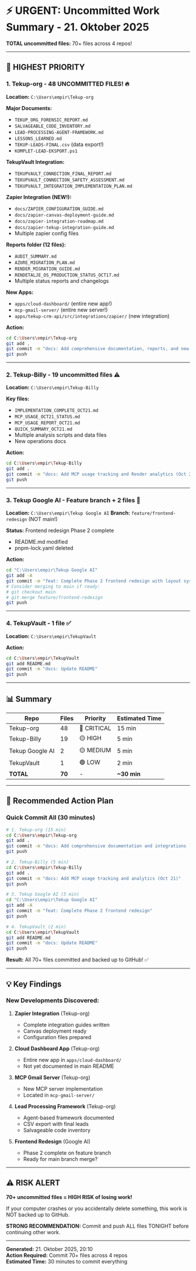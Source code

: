 # ⚡ URGENT: Uncommitted Work Summary - 21. Oktober 2025

**TOTAL uncommitted files:** 70+ files across 4 repos!

---

## 🚨 HIGHEST PRIORITY

### 1. Tekup-org - 48 UNCOMMITTED FILES! 🔥
**Location:** `C:\Users\empir\Tekup-org`

**Major Documents:**
- `TEKUP_ORG_FORENSIC_REPORT.md`
- `SALVAGEABLE_CODE_INVENTORY.md`
- `LEAD-PROCESSING-AGENT-FRAMEWORK.md`
- `LESSONS_LEARNED.md`
- `TEKUP-LEADS-FINAL.csv` (data export!)
- `KOMPLET-LEAD-EKSPORT.ps1`

**TekupVault Integration:**
- `TEKUPVAULT_CONNECTION_FINAL_REPORT.md`
- `TEKUPVAULT_CONNECTION_SAFETY_ASSESSMENT.md`
- `TEKUPVAULT_INTEGRATION_IMPLEMENTATION_PLAN.md`

**Zapier Integration (NEW!):**
- `docs/ZAPIER_CONFIGURATION_GUIDE.md`
- `docs/zapier-canvas-deployment-guide.md`
- `docs/zapier-integration-roadmap.md`
- `docs/zapier-tekup-integration-guide.md`
- Multiple zapier config files

**Reports folder (12 files):**
- `AUDIT_SUMMARY.md`
- `AZURE_MIGRATION_PLAN.md`
- `RENDER_MIGRATION_GUIDE.md`
- `RENDETALJE_OS_PRODUCTION_STATUS_OCT17.md`
- Multiple status reports and changelogs

**New Apps:**
- `apps/cloud-dashboard/` (entire new app!)
- `mcp-gmail-server/` (entire new server!)
- `apps/tekup-crm-api/src/integrations/zapier/` (new integration)

**Action:**
```bash
cd C:\Users\empir\Tekup-org
git add .
git commit -m "docs: Add comprehensive documentation, reports, and new integrations (Oct 17-21)"
git push
```

---

### 2. Tekup-Billy - 19 uncommitted files ⚠️
**Location:** `C:\Users\empir\Tekup-Billy`

**Key files:**
- `IMPLEMENTATION_COMPLETE_OCT21.md`
- `MCP_USAGE_OCT21_STATUS.md`
- `MCP_USAGE_REPORT_OCT21.md`
- `QUICK_SUMMARY_OCT21.md`
- Multiple analysis scripts and data files
- New operations docs

**Action:**
```bash
cd C:\Users\empir\Tekup-Billy
git add .
git commit -m "docs: Add MCP usage tracking and Render analytics (Oct 21)"
git push
```

---

### 3. Tekup Google AI - Feature branch + 2 files 🚧
**Location:** `C:\Users\empir\Tekup Google AI`
**Branch:** `feature/frontend-redesign` (NOT main!)

**Status:** Frontend redesign Phase 2 complete
- README.md modified
- pnpm-lock.yaml deleted

**Action:**
```bash
cd "C:\Users\empir\Tekup Google AI"
git add -A
git commit -m "feat: Complete Phase 2 frontend redesign with layout system"
# Consider merging to main if ready:
# git checkout main
# git merge feature/frontend-redesign
git push
```

---

### 4. TekupVault - 1 file ✅
**Location:** `C:\Users\empir\TekupVault`

**Action:**
```bash
cd C:\Users\empir\TekupVault
git add README.md
git commit -m "docs: Update README"
git push
```

---

## 📊 Summary

| Repo | Files | Priority | Estimated Time |
|------|-------|----------|----------------|
| Tekup-org | 48 | 🔴 CRITICAL | 15 min |
| Tekup-Billy | 19 | 🟡 HIGH | 5 min |
| Tekup Google AI | 2 | 🟡 MEDIUM | 5 min |
| TekupVault | 1 | 🟢 LOW | 2 min |
| **TOTAL** | **70** | - | **~30 min** |

---

## 🎯 Recommended Action Plan

### Quick Commit All (30 minutes)
```bash
# 1. Tekup-org (15 min)
cd C:\Users\empir\Tekup-org
git add .
git commit -m "docs: Add comprehensive documentation and integrations (Oct 17-21)"
git push

# 2. Tekup-Billy (5 min)
cd C:\Users\empir\Tekup-Billy
git add .
git commit -m "docs: Add MCP usage tracking and analytics (Oct 21)"
git push

# 3. Tekup Google AI (5 min)
cd "C:\Users\empir\Tekup Google AI"
git add -A
git commit -m "feat: Complete Phase 2 frontend redesign"
git push

# 4. TekupVault (2 min)
cd C:\Users\empir\TekupVault
git add README.md
git commit -m "docs: Update README"
git push
```

**Result:** All 70+ files committed and backed up to GitHub! ✅

---

## 💡 Key Findings

### New Developments Discovered:

1. **Zapier Integration** (Tekup-org)
   - Complete integration guides written
   - Canvas deployment ready
   - Configuration files prepared

2. **Cloud Dashboard App** (Tekup-org)
   - Entire new app in `apps/cloud-dashboard/`
   - Not yet documented in main README

3. **MCP Gmail Server** (Tekup-org)
   - New MCP server implementation
   - Located in `mcp-gmail-server/`

4. **Lead Processing Framework** (Tekup-org)
   - Agent-based framework documented
   - CSV export with final leads
   - Salvageable code inventory

5. **Frontend Redesign** (Google AI)
   - Phase 2 complete on feature branch
   - Ready for main branch merge?

---

## ⚠️ RISK ALERT

**70+ uncommitted files = HIGH RISK of losing work!**

If your computer crashes or you accidentally delete something, this work is NOT backed up to GitHub.

**STRONG RECOMMENDATION:** Commit and push ALL files TONIGHT before continuing other work.

---

**Generated:** 21. Oktober 2025, 20:10  
**Action Required:** Commit 70+ files across 4 repos  
**Estimated Time:** 30 minutes to commit everything
